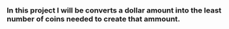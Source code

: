 <h3>In this project I will be converts a dollar amount into the least number of coins needed to create that ammount.</h3>